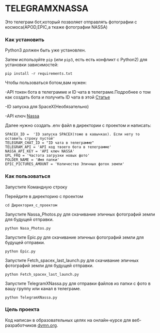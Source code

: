 # TELEGRAMXNASSA
Это телеграм бот,который позволяет отправлять фотографии с космоса(APOD,EPIC,а ткаже фотографии NASSA)
### Как установить

Python3 должен быть уже установлен. 

Затем используйте `pip` (или `pip3`, есть есть конфликт с Python2) для установки зависимостей:
```
pip install -r requirements.txt
```

Чтобы пользоваться ботом,вам нужен:

-API токен бота в телеграмме и ID чата в телеграме.Подробнее о том как создать бота и получить ID чата в этой [Статье](https://smmplanner.com/blog/otlozhennyj-posting-v-telegram/)

-ID запуска для SpaceX(Необязательно)

-API ключ [Nassa](https://api.nasa.gov/)

Далее нужно создать .env файл в директории с проектом и написать:
```
SPACEX_ID =  'ID запуска SPACEX(тоже в кавычках). Если нету то оставить строку пустой'
TELEGRAM_CHAT_ID = "ID чата в телеграмме"
TELEGRAM_API = 'API код твоего бота в телеграмме'
NASSA_API_KEY = 'API ключ NASSA'
UPL_FRQ = 'Частота загрузки новых фото'
FOLDER_NAME = 'Имя папки'
EPIC_PICTURES_AMOUNT = 'Количество Эпичных фоток земли'
```
### Как пользоваться
Запустите Командную строку

Перейдите в директорию с проектом
```
cd Директория_с_проектом
```

Запустите Nassa_Photos.py для скачивание эпичных фотографий земли для будущей отправки.
```
python Nasa_Photos.py
```

Запустите Epic.py для скачивание эпичных фотографий земли для будущей отправки.
```
python Epic.py
```

Запустите Fetch_spacex_last_launch.py для скачивание эпичных фотографий земли для будущей отправки.
```
python Fetch_spacex_last_launch.py
```

Запустите TelegramXNassa.py для отправки файлов из папки с фото в вашу группу или канал в телеграме.
```
python TelegramXNassa.py
```

### Цель проекта

Код написан в образовательных целях на онлайн-курсе для веб-разработчиков [dvmn.org](https://dvmn.org/).

